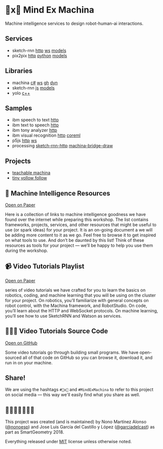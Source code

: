 # 🧠x🤖 Mind Ex Machina

Machine intelligence services to design robot-human-ai interactions.

## Services
- sketch-rnn [http](services/sketch-rnn/http-server.js) [ws](services/sketch-rnn/websocket-client.js) [models](http://nono.ma/models/sketchrnn)
- pix2pix [http](services/pix2pix-http) [python](https://github.com/affinelayer/pix2pix-tensorflow) [models](http://nono.ma/models/pix2pix)

## Libraries

- machina [c#](https://github.com/robotexmachina/machina) [ws](https://github.com/garciadelcastillo/Machina-Tests/tree/master/180402_BridgeApp) [gh](https://github.com/robotexmachina/machina-grasshopper) [dyn](https://github.com/robotexmachina/machina-dynamo)
- sketch-rnn [js](libraries/sketch-rnn/simple_predict.js) [models](http://nono.ma/models/sketchrnn)
- yolo [c++](https://pjreddie.com/darknet/yolo/)

## Samples

- ibm speech to text [http](samples/ibm-speech-to-text)
- ibm text to speech [http](samples/ibm-text-to-speech)
- ibm tony analyzer [http](samples/ibm-tone-analyzer)
- ibm visual recognition [http](samples/ibm-visual-recognition) [coreml](samples/ibm-visual-recognition/CoreMLSwift-CircleOrSquare)
- p5js [http](samples/p5js/sketch-rnn-draw-http) [ws](samples/p5js/sketch-rnn-draw-websockets)
- processing [sketch-rnn-http](samples/processing/draw_n_predict_from_server) [machina-bridge-draw](samples/processing/draw_on_robot_no_prediction)

## Projects

- [teachable machina](projects/teachable-machina)
- [tiny yollow follow](projects/tiny-yolo-follow)

## 🧠 Machine Intelligence Resources

[Open on Paper](https://paper.dropbox.com/doc/Machine-Intelligence-Resources-f2adG8vASJ0uiEZfCBc2i?_tk=share_copylink)

Here is a collection of links to machine intelligence goodness we have found over the internet while preparing this workshop. The list contains frameworks, projects, services, and other resources that might be useful to use (or spark ideas) for your project. It is an on-going document a we will be adding more content to it as we go. Feel free to browse it to get inspired on what tools to use. And don’t be daunted by this list! Think of these resources as tools for your project — we’ll be happy to help you use them during the workshop.

## 📹 Video Tutorials Playlist

[Open on Paper](https://paper.dropbox.com/doc/Video-Tutorials-Playlist-ays0Gqbgf1Psdiy9aouZZ)

series of video tutorials we have crafted for you to learn the basics on robotics, coding, and machine learning that you will be using on the cluster for your project. On robotics, you’ll familiarize with general concepts on robot control, with the Machina framework, and RobotStudio. On code, you’ll learn about the HTTP and WebSocket protocols. On machine learning, you’ll see how to use SketchRNN and Watson as services.

## 👨🏻‍💻 Video Tutorials Source Code

[Open on GitHub](https://github.com/nonoesp/smartgeometry-tutorials)

Some video tutorials go through building small programs. We have open-sourced all of that code on GitHub so you can browse it, download it, and run in on your machine.

## Share!

We are using the hashtags `#🧠x🤖` and `#MindExMachina` to refer to this project on social media — this way we'll easily find what you share as well.

## 👨🏻‍💻👨🏻‍💻🔧

This project was created (and is maintained) by Nono Martínez Alonso ([@nonoesp](http://twitter.com/nonoesp)) and Jose Luis García del Castillo y López ([@garciadelcast](http://twitter.com/garciadelcast)) as part as SmartGeometry 2018.

Everything released under [MIT](https://opensource.org/licenses/MIT) license unless otherwise noted.